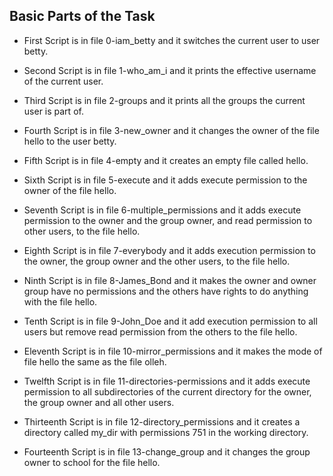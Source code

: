 ## Basic Parts of the Task
- First Script is in file 0-iam_betty and it switches the current user to user betty.

- Second Script is in file 1-who_am_i and it prints the effective username of the current user.

- Third Script is in file 2-groups and it prints all the groups the current user is part of.

- Fourth Script is in file 3-new_owner and it changes the owner of the file hello to the user betty.

- Fifth Script is in file 4-empty and it creates an empty file called hello.

- Sixth Script is in file 5-execute and it adds execute permission to the owner of the file hello.

- Seventh Script is in file 6-multiple_permissions and it adds execute permission to the owner and the group owner, and read permission to other users, to the file hello.

- Eighth Script is in file 7-everybody and it adds execution permission to the owner, the group owner and the other users, to the file hello.

- Ninth Script is in file 8-James_Bond and it makes the owner and owner group have no permissions and the others have rights to do anything with the file hello.

- Tenth Script is in file 9-John_Doe and it add execution permission to all users but remove read permission from the others to the file hello.

- Eleventh Script is in file 10-mirror_permissions and it makes the mode of file hello the same as the file olleh.

- Twelfth Script is in file 11-directories-permissions and it adds execute permission to all subdirectories of the current directory for the owner, the group owner and all other users.

- Thirteenth Script is in file 12-directory_permissions and it creates a directory called my_dir with permissions 751 in the working directory.

- Fourteenth Script is in file 13-change_group and it changes the group owner to school for the file hello.
